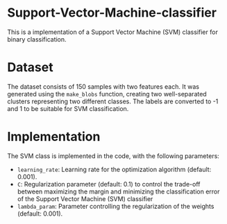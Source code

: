 # Support-Vector-Machine-classifier
This is a implementation of a Support Vector Machine (SVM) classifier for binary classification.

# Dataset 
The dataset consists of 150 samples with two features each. It was generated using the `make_blobs` function, creating two well-separated clusters representing two different classes. The labels are converted to -1 and 1 to be suitable for SVM classification.

# Implementation
The SVM class is implemented in the code, with the following parameters:

- `learning_rate`: Learning rate for the optimization algorithm (default: 0.001).
- `C`: Regularization parameter (default: 0.1) to control the trade-off between maximizing the margin and minimizing the         classification error of the Support Vector Machine (SVM) classifier
- `lambda_param`: Parameter controlling the regularization of the weights (default: 0.001).

